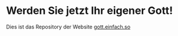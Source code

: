 Werden Sie jetzt Ihr eigener Gott!
==================================

Dies ist das Repository der Website [gott.einfach.so]

[gott.einfach.so]:http://gott.einfach.so

